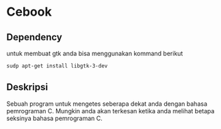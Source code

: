 # Cebook
## Dependency
untuk membuat gtk anda bisa menggunakan kommand berikut
```sh
sudp apt-get install libgtk-3-dev
```
## Deskripsi 
Sebuah program untuk mengetes seberapa dekat anda dengan bahasa pemrograman
C. Mungkin anda akan terkesan ketika anda melihat betapa seksinya bahasa 
pemrograman C. 
